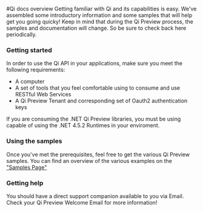 #Qi docs overview
Getting familiar with Qi and its capabilities is easy. We've assembled some introductory information and some samples that will help get you going quicky!
Keep in mind that during the Qi Preview process, the samples and documentation will change. So be sure to check back here periodically.
### Getting started
In order to use the Qi API in your applications, make sure you meet the following requirements:
- A computer
- A set of tools that you feel comfortable using to consume and use RESTful Web Services
- A Qi Preview Tenant and corresponding set of Oauth2 authentication keys

If you are consuming the .NET Qi Preview libraries, you must be using capable of using the .NET 4.5.2 Runtimes in your enviroment.
### Using the samples
Once you've met the prerequisites, feel free to get the various Qi Preview samples.
You can find an overview of the various examples on the ["Samples Page"](http://qi.osisoft.com/Main/#/API)
### Getting help
You should have a direct support companion available to you via Email.
Check your Qi Preview Welcome Email for more information! 
